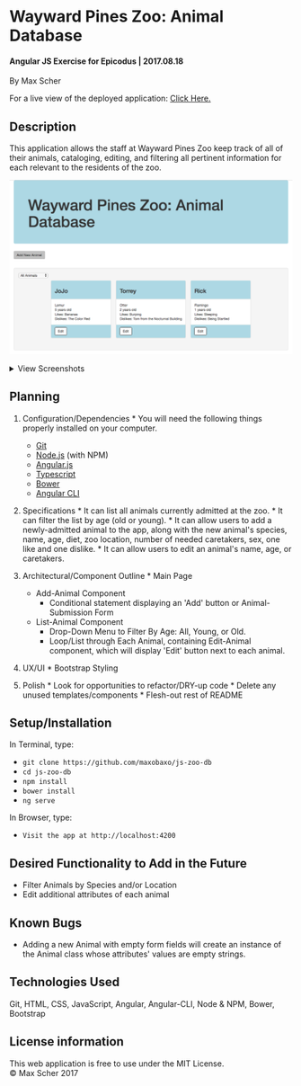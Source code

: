 # Wayward Pines Zoo: Animal Database
#### Angular JS Exercise for Epicodus | 2017.08.18

By Max Scher

For a live view of the deployed application: <a href="https://infinite-oasis-85197.herokuapp.com/">Click Here.</a>

## Description
This application allows the staff at Wayward Pines Zoo keep track of all of their animals, cataloging, editing, and filtering all pertinent information for each relevant to the residents of the zoo.

![Homepage](/src/assets/homepage.png)

<details>
<summary>View Screenshots</summary>
  <br>
  Filer by Age:
  <br>
  <img src="/src/assets/all_animals.png">
  <br>
  <img src="/src/assets/young_animal.png">
  <br><br>
  Add Animal:
  <br>
  <img src="/src/assets/add_animal_form.png">
  <br>
  <img src="/src/assets/added_animal.png">
  <br>
</details>

## Planning
  1. Configuration/Dependencies
    * You will need the following things properly installed on your computer.
      * [Git](https://git-scm.com/)
      * [Node.js](https://nodejs.org/) (with NPM)
      * [Angular.js](https://angular.io/)
      * [Typescript](https://www.typescriptlang.org/)
      * [Bower](https://bower.io/)
      * [Angular CLI](https://github.com/angular/angular-cli)

  2. Specifications
    * It can list all animals currently admitted at the zoo.
    * It can filter the list by age (old or young).
    * It can allow users to add a newly-admitted animal to the app, along with the new animal's species, name, age, diet, zoo location, number of needed caretakers, sex, one like and one dislike.
    * It can allow users to edit an animal's name, age, or caretakers.

  3. Architectural/Component Outline
    * Main Page
      * Add-Animal Component
        * Conditional statement displaying an 'Add' button or Animal-Submission Form
      * List-Animal Component
        * Drop-Down Menu to Filter By Age: All, Young, or Old.
        * Loop/List through Each Animal, containing Edit-Animal component, which will display 'Edit' button next to each animal.

  4. UX/UI
    * Bootstrap Styling

  5. Polish
    * Look for opportunities to refactor/DRY-up code
    * Delete any unused templates/components
    * Flesh-out rest of README

## Setup/Installation
In Terminal, type:
  * `git clone https://github.com/maxobaxo/js-zoo-db`
  * `cd js-zoo-db`
  * `npm install`
  * `bower install`
  * `ng serve`

In Browser, type:
  * `Visit the app at http://localhost:4200`

## Desired Functionality to Add in the Future
  * Filter Animals by Species and/or Location
  * Edit additional attributes of each animal

## Known Bugs
  * Adding a new Animal with empty form fields will create an instance of the Animal class whose attributes' values are empty strings.

## Technologies Used
  Git, HTML, CSS, JavaScript, Angular, Angular-CLI, Node & NPM, Bower, Bootstrap

## License information
  This web application is free to use under the MIT License.  
  &copy;
  Max Scher 2017
